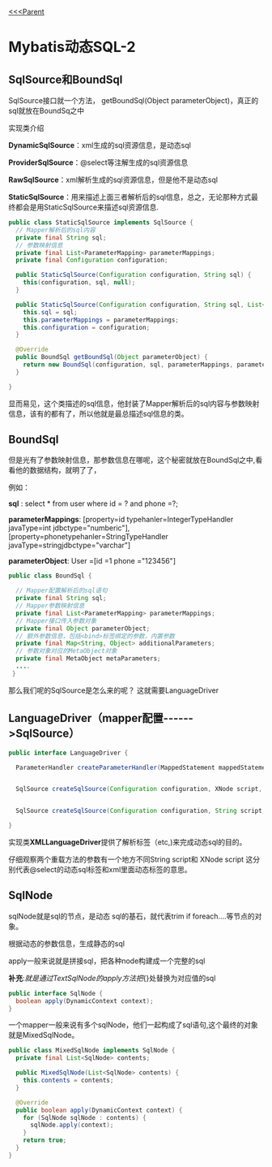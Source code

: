 [<<<Parent](../Mybatis的动态sql.md)
# Mybatis动态SQL-2

## SqlSource和BoundSql

SqlSource接口就一个方法， getBoundSql(Object parameterObject)，真正的sql就放在BoundSq之中

实现类介绍



**DynamicSqlSource**：xml生成的sql资源信息，是动态sql

**ProviderSqlSource**：@select等注解生成的sql资源信息

**RawSqlSource**：xml解析生成的sql资源信息，但是他不是动态sql

**StaticSqlSource**：用来描述上面三者解析后的sql信息，总之，无论那种方式最终都会是用StaticSqlSource来描述sql资源信息.

```java
public class StaticSqlSource implements SqlSource {
  // Mapper解析后的sql内容
  private final String sql;
  // 参数映射信息
  private final List<ParameterMapping> parameterMappings;
  private final Configuration configuration;

  public StaticSqlSource(Configuration configuration, String sql) {
    this(configuration, sql, null);
  }

  public StaticSqlSource(Configuration configuration, String sql, List<ParameterMapping> parameterMappings) {
    this.sql = sql;
    this.parameterMappings = parameterMappings;
    this.configuration = configuration;
  }

  @Override
  public BoundSql getBoundSql(Object parameterObject) {
    return new BoundSql(configuration, sql, parameterMappings, parameterObject);
  }

}
```



显而易见，这个类描述的sql信息，他封装了Mapper解析后的sql内容与参数映射信息，该有的都有了，所以他就是最总描述sql信息的类。

## BoundSql

但是光有了参数映射信息，那参数信息在哪呢，这个秘密就放在BoundSql之中,看看他的数据结构，就明了了，

例如：

**sql** : select * from user where id = ? and phone =?;

**parameterMappings**:   [property=id  typehanler=IntegerTypeHandler   javaType=int jdbctype="numberic"],[property=phonetypehanler=StringTypeHandler   javaType=stringjdbctype="varchar"]

**parameterObject**: User =[id =1 phone ="123456"]

```java
public class BoundSql {

  // Mapper配置解析后的sql语句
  private final String sql;
  // Mapper参数映射信息
  private final List<ParameterMapping> parameterMappings;
  // Mapper接口传入参数对象
  private final Object parameterObject;
  // 额外参数信息，包括<bind>标签绑定的参数，内置参数
  private final Map<String, Object> additionalParameters;
  // 参数对象对应的MetaObject对象
  private final MetaObject metaParameters;
  ....
 }
```

那么我们呢的SqlSource是怎么来的呢？ 这就需要LanguageDriver

## LanguageDriver（mapper配置------>SqlSource）

```java
public interface LanguageDriver {

  ParameterHandler createParameterHandler(MappedStatement mappedStatement, Object parameterObject, BoundSql boundSql);


  SqlSource createSqlSource(Configuration configuration, XNode script, Class<?> parameterType);


  SqlSource createSqlSource(Configuration configuration, String script, Class<?> parameterType);

}
```

实现类**XMLLanguageDriver**提供了解析标签（etc,<if>)来完成动态sql的目的。

仔细观察两个重载方法的参数有一个地方不同String script和 XNode script 这分别代表@select的动态sql标签和xml里面动态标签的意思。



## SqlNode

sqlNode就是sql的节点，是动态 sql的基石，就代表trim if  foreach....等节点的对象。

根据动态的参数信息，生成静态的sql

apply一般来说就是拼接sql，把各种node构建成一个完整的sql

**补充**:${}就是通过TextSqlNode的apply方法把${}处替换为对应值的sql

```java
public interface SqlNode {
  boolean apply(DynamicContext context);
}
```



一个mapper一般来说有多个sqlNode，他们一起构成了sql语句,这个最终的对象就是MixedSqlNode。

```java
public class MixedSqlNode implements SqlNode {
  private final List<SqlNode> contents;

  public MixedSqlNode(List<SqlNode> contents) {
    this.contents = contents;
  }

  @Override
  public boolean apply(DynamicContext context) {
    for (SqlNode sqlNode : contents) {
      sqlNode.apply(context);
    }
    return true;
  }
}
```

